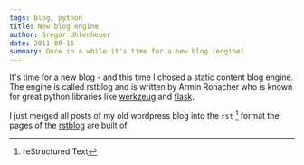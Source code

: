 ```yaml
---
tags: blog, python
title: New blog engine
author: Gregor Uhlenheuer
date: 2011-09-15
summary: Once in a while it's time for a new blog (engine)
---
```

It's time for a new blog - and this time I chosed a static content blog engine.
The engine is called rstblog and is written by Armin Ronacher who is known for
great python libraries like [werkzeug][1] and [flask][2].

I just merged all posts of my old wordpress blog into the `rst` [^1] format the
pages of the [rstblog][3] are built of.

[1]: http://werkzeug.pocoo.org
[2]: http://flask.pocoo.org
[3]: https://github.com/mitsuhiko/rstblog

[^1]: reStructured Text

